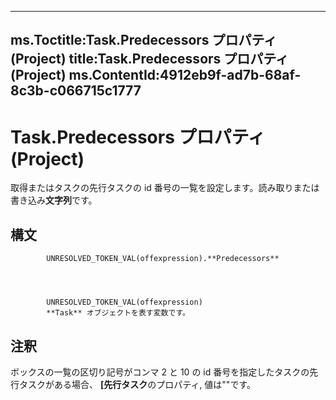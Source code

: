 

---
ms.Toctitle:Task.Predecessors プロパティ (Project)
title:Task.Predecessors プロパティ (Project)
ms.ContentId:4912eb9f-ad7b-68af-8c3b-c066715c1777
---
# Task.Predecessors プロパティ (Project)




取得またはタスクの先行タスクの id 番号の一覧を設定します。読み取りまたは書き込み**文字列**です。

## 構文

            UNRESOLVED_TOKEN_VAL(offexpression).**Predecessors**




            UNRESOLVED_TOKEN_VAL(offexpression)
            **Task** オブジェクトを表す変数です。



## 注釈
ボックスの一覧の区切り記号がコンマ 2 と 10 の id 番号を指定したタスクの先行タスクがある場合、 **[先行タスク**のプロパティ, 値は""です。




